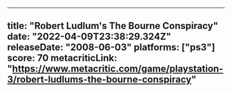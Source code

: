 
---
title: "Robert Ludlum's The Bourne Conspiracy"
date: "2022-04-09T23:38:29.324Z"
releaseDate: "2008-06-03"
platforms: ["ps3"]
score: 70
metacriticLink: "https://www.metacritic.com/game/playstation-3/robert-ludlums-the-bourne-conspiracy"
---
